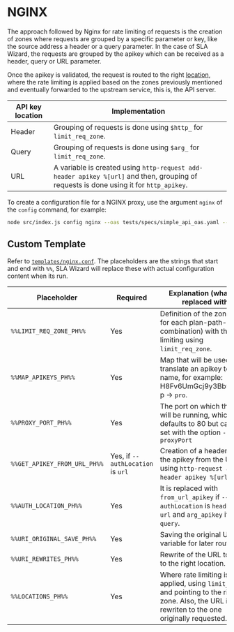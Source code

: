 # NGINX

The approach followed by Nginx for rate limiting of requests is the creation of zones where requests are grouped by a specific parameter or key, like the source address a header or a query parameter. In the case of SLA Wizard, the requests are grouped by the apikey which can be received as a header, query or URL parameter.

Once the apikey is validated, the request is routed to the right [location](http://nginx.org/en/docs/http/ngx_http_core_module.html#location), where the rate limiting is applied based on the zones previously mentioned and eventually forwarded to the upstream service, this is, the API server.

| API key location | Implementation                                                                                                                         |
| ---------------- | -------------------------------------------------------------------------------------------------------------------------------------- |
| Header           | Grouping of requests is done using `$http_` for `limit_req_zone`.                                                                      |
| Query            | Grouping of requests is done using `$arg_` for `limit_req_zone`.                                                                       |
| URL              | A variable is created using `http-request add-header apikey %[url]` and then, grouping of requests is done using it for `http_apikey`. |

To create a configuration file for a NGINX proxy, use the argument `nginx` of the `config` command, for example:

```bash
node src/index.js config nginx --oas tests/specs/simple_api_oas.yaml --sla tests/specs/slas/ --outFile tests/proxy-configuration-nginx.conf
```

## Custom Template

Refer to [`templates/nginx.conf`](../templates/nginx.conf). The placeholders are the strings that start and end with `%%`, SLA Wizard will replace these with actual configuration content when its run.

| Placeholder                  | Required                          | Explanation (what it is replaced with)                                                                                                      |
| ---------------------------- | --------------------------------- | ------------------------------------------------------------------------------------------------------------------------------------------- |
| `%%LIMIT_REQ_ZONE_PH%%`      | Yes                               | Definition of the zones (one for each plan-path-method combination) with the rate limiting using `limit_req_zone`.                          |
| `%%MAP_APIKEYS_PH%%`         | Yes                               | Map that will be used to translate an apikey to a plan name, for example: H8Fv6UmGcj9y3Bb9TVF9-p -> `pro`.                                  |
| `%%PROXY_PORT_PH%%`          | Yes                               | The port on which the proxy will be running, which defaults to 80 but can be set with the option `--proxyPort`                              |
| `%%GET_APIKEY_FROM_URL_PH%%` | Yes, if `--authLocation` is `url` | Creation of a header with the apikey from the URL using `http-request add-header apikey %[url]`.                                            |
| `%%AUTH_LOCATION_PH%%`       | Yes                               | It is replaced with `from_url_apikey` if `--authLocation` is `header` or `url` and `arg_apikey` if it is `query`.                           |
| `%%URI_ORIGINAL_SAVE_PH%%`   | Yes                               | Saving the original URL in a variable for later routing.                                                                                    |
| `%%URI_REWRITES_PH%%`        | Yes                               | Rewrite of the URL to route to the right location.                                                                                          |
| `%%LOCATIONS_PH%%`           | Yes                               | Where rate limiting is applied, using `limit_req` and pointing to the righ zone. Also, the URL is rewriten to the one originally requested. |
